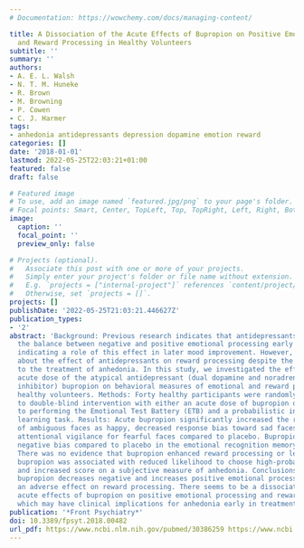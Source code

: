 ```yaml
---
# Documentation: https://wowchemy.com/docs/managing-content/

title: A Dissociation of the Acute Effects of Bupropion on Positive Emotional Processing
  and Reward Processing in Healthy Volunteers
subtitle: ''
summary: ''
authors:
- A. E. L. Walsh
- N. T. M. Huneke
- R. Brown
- M. Browning
- P. Cowen
- C. J. Harmer
tags:
- anhedonia antidepressants depression dopamine emotion reward
categories: []
date: '2018-01-01'
lastmod: 2022-05-25T22:03:21+01:00
featured: false
draft: false

# Featured image
# To use, add an image named `featured.jpg/png` to your page's folder.
# Focal points: Smart, Center, TopLeft, Top, TopRight, Left, Right, BottomLeft, Bottom, BottomRight.
image:
  caption: ''
  focal_point: ''
  preview_only: false

# Projects (optional).
#   Associate this post with one or more of your projects.
#   Simply enter your project's folder or file name without extension.
#   E.g. `projects = ["internal-project"]` references `content/project/deep-learning/index.md`.
#   Otherwise, set `projects = []`.
projects: []
publishDate: '2022-05-25T21:03:21.446627Z'
publication_types:
- '2'
abstract: 'Background: Previous research indicates that antidepressants can restore
  the balance between negative and positive emotional processing early in treatment,
  indicating a role of this effect in later mood improvement. However, less is known
  about the effect of antidepressants on reward processing despite the potential relevance
  to the treatment of anhedonia. In this study, we investigated the effects of an
  acute dose of the atypical antidepressant (dual dopamine and noradrenaline reuptake
  inhibitor) bupropion on behavioral measures of emotional and reward processing in
  healthy volunteers. Methods: Forty healthy participants were randomly allocated
  to double-blind intervention with either an acute dose of bupropion or placebo prior
  to performing the Emotional Test Battery (ETB) and a probabilistic instrumental
  learning task. Results: Acute bupropion significantly increased the recognition
  of ambiguous faces as happy, decreased response bias toward sad faces and reduced
  attentional vigilance for fearful faces compared to placebo. Bupropion also reduced
  negative bias compared to placebo in the emotional recognition memory task (EMEM).
  There was no evidence that bupropion enhanced reward processing or learning. Instead,
  bupropion was associated with reduced likelihood to choose high-probability wins
  and increased score on a subjective measure of anhedonia. Conclusions: Whilst acute
  bupropion decreases negative and increases positive emotional processing, it has
  an adverse effect on reward processing. There seems to be a dissociation of the
  acute effects of bupropion on positive emotional processing and reward processing,
  which may have clinical implications for anhedonia early in treatment.'
publication: '*Front Psychiatry*'
doi: 10.3389/fpsyt.2018.00482
url_pdf: https://www.ncbi.nlm.nih.gov/pubmed/30386259 https://www.ncbi.nlm.nih.gov/pmc/articles/PMC6198095/pdf/fpsyt-09-00482.pdf
---
```

